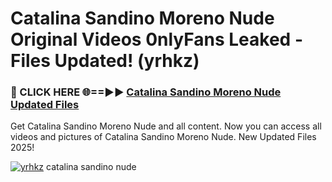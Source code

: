 # Catalina Sandino Moreno Nude Original Videos 0nlyFans Leaked - Files Updated! (yrhkz)

<h3>🔴 CLICK HERE 🌐==►► <a href="https://tinyurl.com/yrmya6cz" rel="nofollow">Catalina Sandino Moreno Nude Updated Files</a></h3>

Get Catalina Sandino Moreno Nude and all content. Now you can access all videos and pictures of Catalina Sandino Moreno Nude. New Updated Files 2025!

[![yrhkz](https://i.imgur.com/FMdXYCs.gif)](https://tinyurl.com/yrmya6cz)
catalina sandino nude